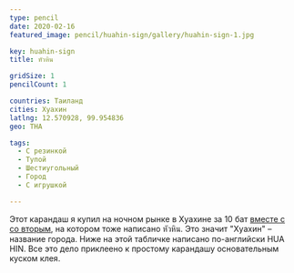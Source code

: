 ```yaml
---
type: pencil
date: 2020-02-16
featured_image: pencil/huahin-sign/gallery/huahin-sign-1.jpg

key: huahin-sign
title: หัวหิน

gridSize: 1
pencilCount: 1

countries: Таиланд
cities: Хуахин
latlng: 12.570928, 99.954836
geo: THA

tags:
  - С резинкой
  - Тупой
  - Шестиугольный
  - Город
  - С игрушкой

---
```


Этот карандаш я купил на ночном рынке в Хуахине за 10 бат [вместе с со вторым](?display=huahin-stone), на котором тоже написано หัวหิน. Это значит "Хуахин" – название города. Ниже на этой табличке написано по-английски HUA HIN. Все это дело приклеено к простому карандашу основательным куском клея.